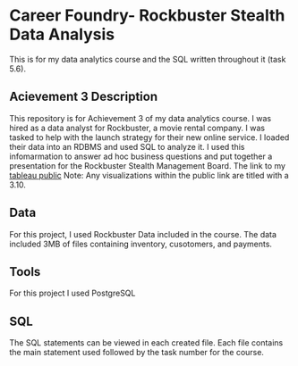 #  Career Foundry- Rockbuster Stealth Data Analysis 
This is for my data analytics course and the SQL written throughout it (task 5.6).
## Acievement 3 Description
This repository is for Achievement 3 of my data analytics course.  I was hired as a data analyst for Rockbuster, a movie rental company.  I was tasked to help with the launch strategy for their new online service.  I loaded their data into an RDBMS and used SQL to analyze it.  I used this infomarmation to answer ad hoc business questions and put together a presentation for the Rockbuster Stealth Management Board.  The link to my [tableau public](https://public.tableau.com/app/profile/lilly.hooper) 
Note: Any visualizations within the public link are titled with a 3.10. 

## Data
For this project, I used Rockbuster Data included in the course.  The data included 3MB of files containing inventory, cusotomers, and payments. 

## Tools
For this project I used PostgreSQL

## SQL
The SQL statements can be viewed in each created file.  Each file contains the main statement used followed by the task number for the course. 
